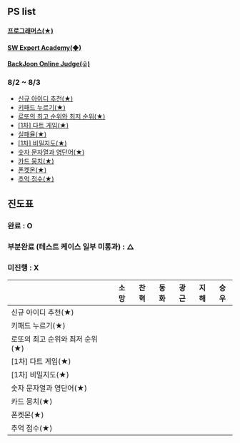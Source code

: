 ## PS list

#### [프로그래머스(★)](http://programmers.co.kr)
#### [SW Expert Academy(◆)](http://swexpertacademy.com/)
#### [BackJoon Online Judge(♧)](https://www.acmicpc.net/)

### 8/2 ~ 8/3

- [신규 아이디 추천(★)](https://school.programmers.co.kr/learn/courses/30/lessons/72410)
- [키패드 누르기(★)](https://school.programmers.co.kr/learn/courses/30/lessons/67256)
- [로또의 최고 순위와 최저 순위(★)](https://school.programmers.co.kr/learn/courses/30/lessons/77484)
- [\[1차\] 다트 게임(★)](https://school.programmers.co.kr/learn/courses/30/lessons/17682)
- [실패율(★)](https://school.programmers.co.kr/learn/courses/30/lessons/42889)
- [\[1차\] 비밀지도(★)](https://school.programmers.co.kr/learn/courses/30/lessons/17681)
- [숫자 문자열과 영단어(★)](https://school.programmers.co.kr/learn/courses/30/lessons/81301)
- [카드 뭉치(★)](https://school.programmers.co.kr/learn/courses/30/lessons/159994)
- [폰켓몬(★)](https://school.programmers.co.kr/learn/courses/30/lessons/1845)
- [추억 점수(★)](https://school.programmers.co.kr/learn/courses/30/lessons/176963)

## 진도표

### 완료 : O

### 부분완료 (테스트 케이스 일부 미통과) : △

### 미진행 : X

|                 | 소망  | 찬혁  | 동화  | 광근  | 지해  | 승우  |
|-----------------|-----|-----|-----|-----|-----|-----|
| 신규 아이디 추천(★)    |     |     |     |     |     |     |
| 키패드 누르기(★)      |     |     |     |     |     |     |
| 로또의 최고 순위와 최저 순위(★)      |     |     |     |     |     |     |
| [1차] 다트 게임(★)      |     |     |     |     |     |     |
| [1차] 비밀지도(★)    |     |     |     |     |     |     |
| 숫자 문자열과 영단어(★)     |     |     |     |     |     |     |
| 카드 뭉치(★)         |     |     |     |     |     |     |
| 폰켓몬(★)    |     |     |     |     |     |     |
| 추억 점수(★) |     |     |     |     |     |     |
